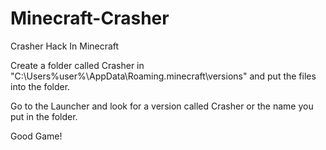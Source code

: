 # Minecraft-Crasher
Crasher Hack In Minecraft

Create a folder called Crasher in "C:\Users\%user%\AppData\Roaming\.minecraft\versions\"  and put the files into the folder.

Go to the Launcher and look for a version called Crasher or the name you put in the folder.

Good Game!
